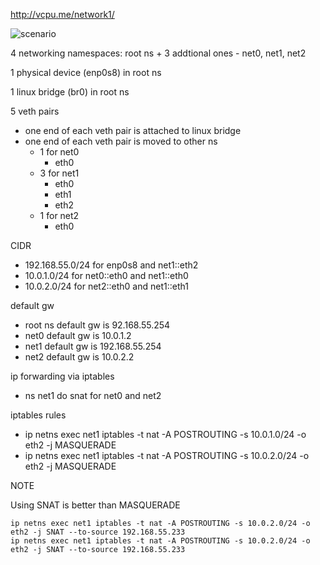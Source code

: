 http://vcpu.me/network1/

![scenario](http://vcpu.me/myimages/bridge1.png)

4 networking namespaces: root ns + 3 addtional ones - net0, net1, net2

1 physical device (enp0s8) in root ns

1 linux bridge (br0) in root ns

5 veth pairs
* one end of each veth pair is attached to linux bridge
* one end of each veth pair is moved to other ns
  * 1 for net0
    * eth0
  * 3 for net1
    * eth0
    * eth1
    * eth2
  * 1 for net2
    * eth0

CIDR
* 192.168.55.0/24 for enp0s8 and net1::eth2
* 10.0.1.0/24 for net0::eth0 and net1::eth0
* 10.0.2.0/24 for net2::eth0 and net1::eth1

default gw
* root ns default gw is 92.168.55.254
* net0 default gw is 10.0.1.2
* net1 default gw is 192.168.55.254
* net2 default gw is 10.0.2.2

ip forwarding via iptables
* ns net1 do snat for net0 and net2

iptables rules
* ip netns exec net1 iptables -t nat -A POSTROUTING -s 10.0.1.0/24 -o eth2 -j MASQUERADE
* ip netns exec net1 iptables -t nat -A POSTROUTING -s 10.0.2.0/24 -o eth2 -j MASQUERADE

NOTE

Using SNAT is better than MASQUERADE

```
ip netns exec net1 iptables -t nat -A POSTROUTING -s 10.0.2.0/24 -o eth2 -j SNAT --to-source 192.168.55.233
ip netns exec net1 iptables -t nat -A POSTROUTING -s 10.0.2.0/24 -o eth2 -j SNAT --to-source 192.168.55.233
```
